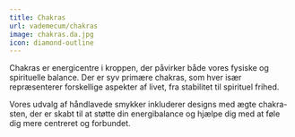```yaml
---
title: Chakras
url: vademecum/chakras
image: chakras.da.jpg
icon: diamond-outline
---
```


Chakras er energicentre i kroppen, der påvirker både vores fysiske og
spirituelle balance. Der er syv primære chakras, som hver især repræsenterer
forskellige aspekter af livet, fra stabilitet til spirituel frihed.

Vores udvalg af håndlavede smykker inkluderer designs med ægte chakra-sten, der
er skabt til at støtte din energibalance og hjælpe dig med at føle dig mere
centreret og forbundet.
